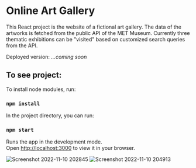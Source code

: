 # Online Art Gallery

This React project is the website of a fictional art gallery. The data of the artworks is fetched from the public API of the MET Museum. Currently three thematic exhibitions can be "visited" based on customized search queries from the API.

Deployed version: *...coming soon*

## To see project: 

To install node modules, run: 

### `npm install`

In the project directory, you can run:

### `npm start`

Runs the app in the development mode.\
Open [http://localhost:3000](http://localhost:3000) to view it in your browser.

![Screenshot 2022-11-10 202845](https://user-images.githubusercontent.com/102370224/201189021-46c9c38c-f3f0-4760-9e2d-c05b896b00c1.jpg)
![Screenshot 2022-11-10 204913](https://user-images.githubusercontent.com/102370224/201192177-77d4e6f0-8ba1-44de-b1bc-9439f758d854.jpg)
